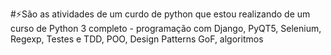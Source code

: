 #⚡São as atividades de um curdo de python que estou realizando de um curso de Python 3 completo - programação com Django, PyQT5, Selenium, Regexp, Testes e TDD, POO, Design Patterns GoF, algoritmos
